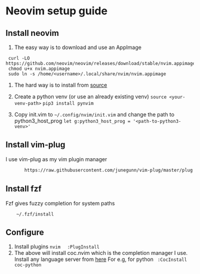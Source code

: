 # Neovim setup guide


## Install neovim
1. The easy way is to download and use an AppImage 
``` cd ~/.local/share/ && mkdir -p nvim 
 curl -LO https://github.com/neovim/neovim/releases/download/stable/nvim.appimage 
 chmod u+x nvim.appimage 
 sudo ln -s /home/<username>/.local/share/nvim/nvim.appimage
```

1. The hard way is to install from [source](https://github.com/neovim/neovim/wiki/Installing-Neovim)

2. Create a python venv (or use an already existing venv) 
   `source <your-venv-path>` 
   `pip3 install pynvim`

3. Copy init.vim to `~/.config/nvim/init.vim`  and change the path to python3_host_prog
    `let g:python3_host_prog = '<path-to-python3-venv>'` 


## Install vim-plug
I use vim-plug as my vim plugin manager 
``` sh -c 'curl -fLo "${XDG_DATA_HOME:-$HOME/.local/share}"/nvim/site/autoload/plug.vim --create-dirs \
       https://raw.githubusercontent.com/junegunn/vim-plug/master/plug.vim'
```

## Install fzf
Fzf gives fuzzy completion for system paths 
``` git clone --depth 1 https://github.com/junegunn/fzf.git ~/.fzf 
    ~/.fzf/install
```

## Configure
1. Install plugins 
`nvim `
` :PlugInstall`
2. The above will install coc.nvim which is the completion manager I use. Install any language server from [here](https://github.com/neoclide/coc.nvim/wiki/Language-servers) 
   For e.g, for python 
   ` :CocInstall coc-python`

